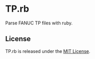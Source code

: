 TP.rb
=====

Parse FANUC TP files with ruby.

License
-------

TP.rb is released under the [MIT License](http://www.opensource.org/licenses/MIT).
